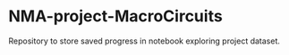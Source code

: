 # NMA-project-MacroCircuits
Repository to store saved progress in notebook exploring project dataset.
